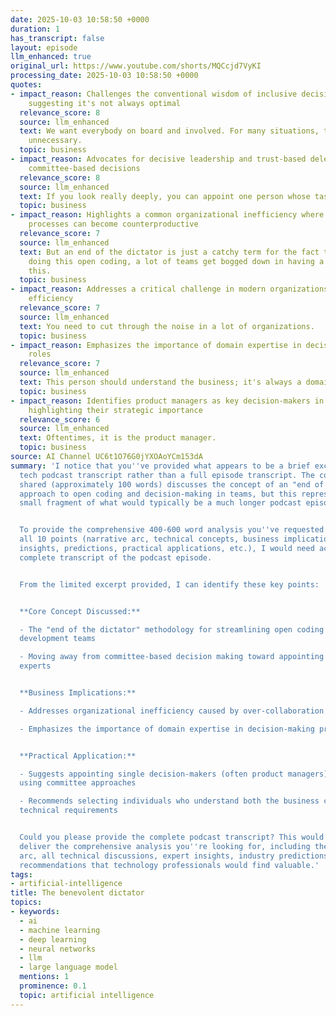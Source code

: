 ```yaml
---
date: 2025-10-03 10:58:50 +0000
duration: 1
has_transcript: false
layout: episode
llm_enhanced: true
original_url: https://www.youtube.com/shorts/MQCcjd7VyKI
processing_date: 2025-10-03 10:58:50 +0000
quotes:
- impact_reason: Challenges the conventional wisdom of inclusive decision-making,
    suggesting it's not always optimal
  relevance_score: 8
  source: llm_enhanced
  text: We want everybody on board and involved. For many situations, that's wholly
    unnecessary.
  topic: business
- impact_reason: Advocates for decisive leadership and trust-based delegation over
    committee-based decisions
  relevance_score: 8
  source: llm_enhanced
  text: If you look really deeply, you can appoint one person whose taste you trust.
  topic: business
- impact_reason: Highlights a common organizational inefficiency where collaborative
    processes can become counterproductive
  relevance_score: 7
  source: llm_enhanced
  text: But an end of the dictator is just a catchy term for the fact that when you're
    doing this open coding, a lot of teams get bogged down in having a committee do
    this.
  topic: business
- impact_reason: Addresses a critical challenge in modern organizations about decision-making
    efficiency
  relevance_score: 7
  source: llm_enhanced
  text: You need to cut through the noise in a lot of organizations.
  topic: business
- impact_reason: Emphasizes the importance of domain expertise in decision-making
    roles
  relevance_score: 7
  source: llm_enhanced
  text: This person should understand the business; it's always a domain expert.
  topic: business
- impact_reason: Identifies product managers as key decision-makers in tech organizations,
    highlighting their strategic importance
  relevance_score: 6
  source: llm_enhanced
  text: Oftentimes, it is the product manager.
  topic: business
source: AI Channel UC6t1O76G0jYXOAoYCm153dA
summary: 'I notice that you''ve provided what appears to be a brief excerpt from a
  tech podcast transcript rather than a full episode transcript. The content you''ve
  shared (approximately 100 words) discusses the concept of an "end of the dictator"
  approach to open coding and decision-making in teams, but this represents only a
  small fragment of what would typically be a much longer podcast episode.


  To provide the comprehensive 400-600 word analysis you''ve requested that covers
  all 10 points (narrative arc, technical concepts, business implications, expert
  insights, predictions, practical applications, etc.), I would need access to the
  complete transcript of the podcast episode.


  From the limited excerpt provided, I can identify these key points:


  **Core Concept Discussed:**

  - The "end of the dictator" methodology for streamlining open coding processes in
  development teams

  - Moving away from committee-based decision making toward appointing trusted domain
  experts


  **Business Implications:**

  - Addresses organizational inefficiency caused by over-collaboration

  - Emphasizes the importance of domain expertise in decision-making processes


  **Practical Application:**

  - Suggests appointing single decision-makers (often product managers) rather than
  using committee approaches

  - Recommends selecting individuals who understand both the business context and
  technical requirements


  Could you please provide the complete podcast transcript? This would allow me to
  deliver the comprehensive analysis you''re looking for, including the full narrative
  arc, all technical discussions, expert insights, industry predictions, and actionable
  recommendations that technology professionals would find valuable.'
tags:
- artificial-intelligence
title: The benevolent dictator
topics:
- keywords:
  - ai
  - machine learning
  - deep learning
  - neural networks
  - llm
  - large language model
  mentions: 1
  prominence: 0.1
  topic: artificial intelligence
---
```


<!-- Episode automatically generated from analysis data -->
<!-- Processing completed: 2025-10-03 10:58:50 UTC -->

